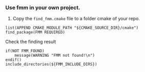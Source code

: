 ### Use fmm in your own project.

1. Copy the `find_fmm.cmake` file to a folder cmake of your repo.

```
list(APPEND CMAKE_MODULE_PATH "${CMAKE_SOURCE_DIR}/cmake")
find_package(FMM REQUIRED)
```

Check the finding result

```
if(NOT FMM_FOUND)
    message(WARNING "FMM not found!\n")
endif()
include_directories(${FMM_INCLUDE_DIRS})
```
